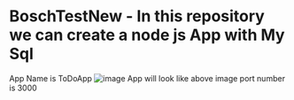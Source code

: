 # BoschTestNew - In this repository we can create a node js App with My Sql
App Name is ToDoApp
![image](https://user-images.githubusercontent.com/28261237/180233670-02b340b6-2328-49c6-abd4-ad5e3e03dc92.png)
App will look like above image
port number is 3000
